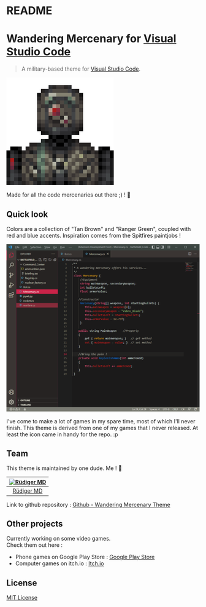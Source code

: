 # README
# Wandering Mercenary for [Visual Studio Code](http://code.visualstudio.com)

> A military-based theme for [Visual Studio Code](http://code.visualstudio.com).

![Theme_Icon](./Icon_Robot_Military_Animated.gif)

Made for all the code mercenaries out there ;) ! :wolf:

## Quick look

Colors are a collection of "Tan Brown" and "Ranger Green", coupled with red and blue accents. Inspiration comes from the Spitfires paintjobs !

![Theme_Preview](./Wandering_Mercenary_Preview.png)

I've come to make a lot of games in my spare time, most of which I'll never finish. This theme is derived from one of my games that I never released. At least the icon came in handy for the repo. :p

## Team

This theme is maintained by one dude. Me ! :snail:

[![Rüdiger MD](https://github.com/RudigerMorinDocter.png?size=75)](https://github.com/RudigerMorinDocter) |
:---: |
[Rüdiger MD](https://github.com/RudigerMorinDocter) |

Link to github repository : [Github - Wandering Mercenary Theme](https://github.com/RudigerMorinDocter/Wandering-Mercenary)

## Other projects

Currently working on some video games.\
Check them out here :
* Phone games on Google Play Store : [Google Play Store](https://play.google.com/store/apps/dev?id=9061850009295888217)
* Computer games on itch.io : [Itch.io](https://fastextract.itch.io/)

## License

[MIT License](./LICENSE)
